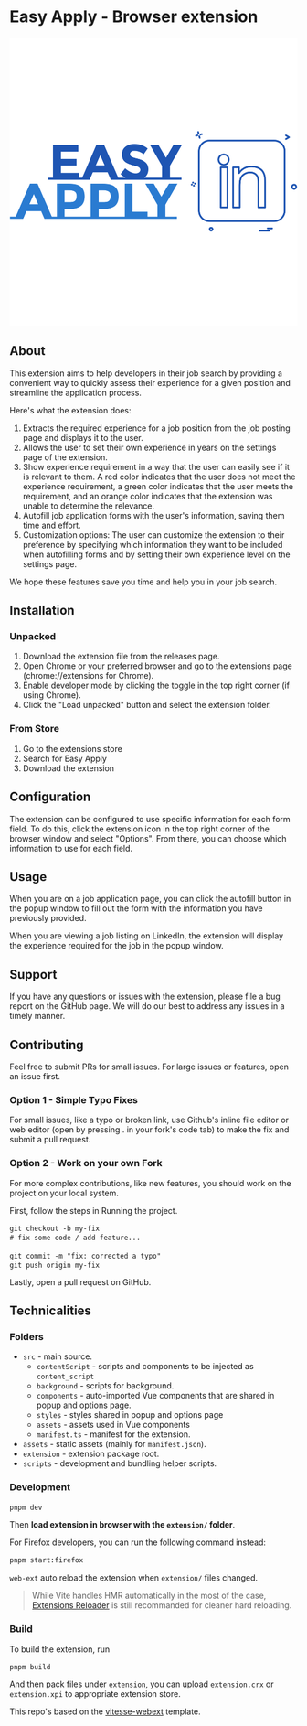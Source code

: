 # Easy Apply - Browser extension

<p align="center">
<img width="655" src="./assets/icon-full.png"><br/>
</p>

## About

This extension aims to help developers in their job search by providing a convenient way to quickly assess their
experience for a given position and streamline the application process.

Here's what the extension does:

1. Extracts the required experience for a job position from the job posting page and displays it to the user.
2. Allows the user to set their own experience in years on the settings page of the extension.
3. Show experience requirement in a way that the user can easily see if it is relevant to them. A red color indicates
   that the user does not meet the experience requirement, a green color indicates that the user meets the requirement,
   and an orange color indicates that the extension was unable to determine the relevance.
4. Autofill job application forms with the user's information, saving them time and effort.
5. Customization options: The user can customize the extension to their preference by specifying which information they
   want to be included when autofilling forms and by setting their own experience level on the settings page.

We hope these features save you time and help you in your job search.

## Installation

### Unpacked

1. Download the extension file from the releases page.
2. Open Chrome or your preferred browser and go to the extensions page (chrome://extensions for Chrome).
3. Enable developer mode by clicking the toggle in the top right corner (if using Chrome).
4. Click the "Load unpacked" button and select the extension folder.

### From Store

1. Go to the extensions store
2. Search for Easy Apply
3. Download the extension

## Configuration

The extension can be configured to use specific information for each form field. To do this, click the extension icon in
the top right corner of the browser window and select "Options". From there, you can choose which information to use for
each field.

## Usage

When you are on a job application page, you can click the autofill button in the popup window to fill out the form with
the information you have previously provided.

When you are viewing a job listing on LinkedIn, the extension will display the experience required for the job in the
popup window.

## Support

If you have any questions or issues with the extension, please file a bug report on the GitHub page. We will do our best
to address any issues in a timely manner.

## Contributing

Feel free to submit PRs for small issues. For large issues or features, open an issue first.

### Option 1 - Simple Typo Fixes

For small issues, like a typo or broken link, use Github's inline file editor or web editor (open by pressing . in your
fork's code tab) to make the fix and submit a pull request.

### Option 2 - Work on your own Fork

For more complex contributions, like new features, you should work on the project on your local system.

First, follow the steps in Running the project.

```shell
git checkout -b my-fix
# fix some code / add feature...

git commit -m "fix: corrected a typo"
git push origin my-fix
```

Lastly, open a pull request on GitHub.

## Technicalities

### Folders

- `src` - main source.
    - `contentScript` - scripts and components to be injected as `content_script`
    - `background` - scripts for background.
    - `components` - auto-imported Vue components that are shared in popup and options page.
    - `styles` - styles shared in popup and options page
    - `assets` - assets used in Vue components
    - `manifest.ts` - manifest for the extension.
- `assets` - static assets (mainly for `manifest.json`).
- `extension` - extension package root.
- `scripts` - development and bundling helper scripts.

### Development

```bash
pnpm dev
```

Then **load extension in browser with the `extension/` folder**.

For Firefox developers, you can run the following command instead:

```bash
pnpm start:firefox
```

`web-ext` auto reload the extension when `extension/` files changed.

> While Vite handles HMR automatically in the most of the
> case, [Extensions Reloader](https://chrome.google.com/webstore/detail/fimgfedafeadlieiabdeeaodndnlbhid) is still
> recommanded for cleaner hard reloading.

### Build

To build the extension, run

```bash
pnpm build
```

And then pack files under `extension`, you can upload `extension.crx` or `extension.xpi` to appropriate extension store.

This repo's based on the [vitesse-webext](https://github.com/antfu/vitesse-webext) template.
